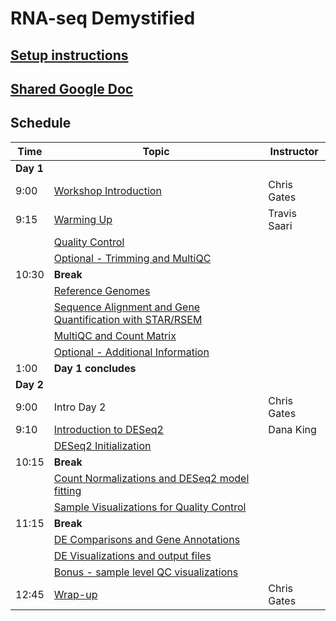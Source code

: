 # RNA-seq Demystified

## [Setup instructions](setup_instructions)

## [Shared Google Doc](https://docs.google.com/document/d/1TRjD10zSwktd63irw8dZmdAZtzQ0gr4_eKEf0XQ1s-M/edit?usp=sharing)


## Schedule

| Time | Topic | Instructor |
| ---- | ----------------- | ---------- |
| **Day 1** |
| 9:00 | [Workshop Introduction](Module00_Introduction) | Chris Gates |
| 9:15 | [Warming Up](Module01_Warming_Up) | Travis Saari |
|  | [Quality Control](Module02_QC) | |
|  | [Optional - Trimming and MultiQC](Module02optional_Cutadapt_MultiQC) | |
| 10:30 | **Break** | |
|  | [Reference Genomes](Module03_Reference_Genomes) | |
|  | [Sequence Alignment and Gene Quantification with STAR/RSEM](Module04_Alignment) | |
|  | [MultiQC and Count Matrix](Module05_MultiQC_and_Count_Matrix) | |
|  | [Optional - Additional Information](Module05optional_Additional_Details) | |
| 1:00 | **Day  1 concludes** | |
| **Day 2** |
| 9:00 | Intro Day 2 | Chris Gates |
| 9:10 | [Introduction to DESeq2](https://umich-brcf-bioinf.github.io/2021-04-26-umich-rnaseqDemystified/Module06_DEAnalysisSetup) | Dana King |
|  | [DESeq2 Initialization](https://umich-brcf-bioinf.github.io/2021-04-26-umich-rnaseqDemystified/Module07_DESeq2Init) | |
| 10:15 | **Break** | |
|  | [Count Normalizations and DESeq2 model fitting](https://umich-brcf-bioinf.github.io/2021-04-26-umich-rnaseqDemystified/Module08_DESeq2DE) | |
|  | [Sample Visualizations for Quality Control](https://umich-brcf-bioinf.github.io/2021-04-26-umich-rnaseqDemystified/Module09_SampleQCViz) | |
| 11:15 | **Break** | |
|  | [DE Comparisons and Gene Annotations](https://umich-brcf-bioinf.github.io/2021-04-26-umich-rnaseqDemystified/Module10_DEComparisons) | |
|  | [DE Visualizations and output files](https://umich-brcf-bioinf.github.io/2021-04-26-umich-rnaseqDemystified/Module11_DEVisualizations) |  |
|  | [Bonus - sample level QC visualizations](https://umich-brcf-bioinf.github.io/2021-04-26-umich-rnaseqDemystified/Module11X_BonusContent) |  |
| 12:45  | [Wrap-up](https://umich-brcf-bioinf.github.io/2021-04-26-umich-rnaseqDemystified/Module99_Wrap_up) | Chris Gates |
